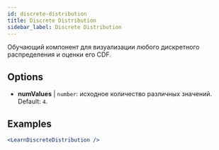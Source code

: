 ```yaml
---
id: discrete-distribution
title: Discrete Distribution
sidebar_label: Discrete Distribution
---
```


Обучающий компонент для визуализации любого дискретного распределения и оценки его CDF.

## Options

* __numValues__ | `number`: исходное количество различных значений. Default: `4`.


## Examples

```jsx live
<LearnDiscreteDistribution />
```

